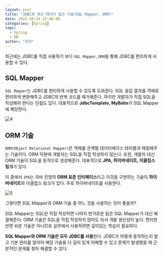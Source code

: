 ```yaml
---
layout: post
title: "JDBC와 최신 데이터 접근 기술(SQL Mapper, ORM)"
date: 2022-10-24 22:40:00
categories: [Spring]
tags:
  - Spring
  - DB
author: "유자"
---
```


최근에는 JDBC를 직접 사용하기 보다 `SQL Mapper`, `ORM`을 통해 JDBC를 편리하게 사용할 수 있다.

## SQL Mapper

`SQL Mapper`는 JDBC를 편리하게 사용할 수 있도록 도와준다. SQL 응답 결과를 객체로 편리하게 변환해주고 JDBC의 반복 코드를 제거해준다. 하지만 개발자가 직접 SQL을 작성해야 한다는 단점도 있다. 대표적으로 **JdbcTemplate, MyBatis**가 SQL Mapper에 해당한다.

![4](https://user-images.githubusercontent.com/79130276/197540320-00b379ec-6ac4-4c36-a081-15eba164580c.png)

## ORM 기술

`ORM(Object Relational Mapper)`은 객체를 관계형 데이터베이스 테이블과 매핑해주는 기술이다. ORM 덕분에 개발자는 SQL을 직접 작성하지 않는다. 또한, 개발자 대신 ORM 기술이 SQL을 동적으로 생성해준다. 대표적으로 **JPA, 하이버네이트, 이클립스 링크**가 있다.

이 중에서 `JPA`는 자바 진영의 **ORM 표준 인터페이스**이고 이것을 구현하는 기술이 **하이버네이트**와 이클립스 링크가 있다. 주로 하이버네이트를 사용한다.

![5](https://user-images.githubusercontent.com/79130276/197540323-d1661631-3f72-4499-82b7-3111201e6a37.png)

그렇다면 SQL Mapper과 ORM 기술 중 어느 것을 사용하는 것이 좋을까?

SQL Mapper는 SQL만 직접 작성하면 나머지 번거로운 일은 SQL Mapper가 대신 해결해준다. ORM 기술은 SQL을 직접 작성하지 않아도 되서 개발 생산성이 높다. 편리한 반면 쉬운 기술은 아니므로 실무에서 사용하려면 깊이있는 학습이 필요하다.

**SQL Mapper와 ORM 기술은 모두 JDBC를 사용**한다. JDBC가 어떻게 동작하는지 알고 기본 원리를 알아야 해당 기술을 더 깊이 있게 이해할 수 있고 문제가 발생했을 때 근본적인 문제를 찾아 해결할 수 있다.